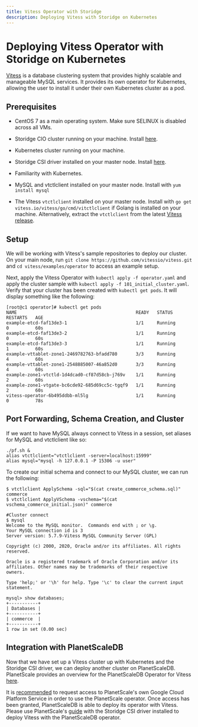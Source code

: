 ```yaml
---
title: Vitess Operator with Storidge
description: Deploying Vitess with Storidge on Kubernetes
---
```


# Deploying Vitess Operator with Storidge on Kubernetes

[Vitess](https://vitess.io/) is a database clustering system that provides highly scalable and manageable MySQL services. It provides its own operator for Kubernetes, allowing the user to install it under their own Kubernetes cluster as a pod.

## **Prerequisites**
- CentOS 7 as a main operating system. Make sure SELINUX is disabled across all VMs.

- Storidge CIO cluster running on your machine. Install [here](https://docs.storidge.com/kubernetes_storage/install.html#install-storidge).

- Kubernetes cluster running on your machine.

- Storidge CSI driver installed on your master node. Install [here](https://docs.storidge.com/kubernetes_storage/initialize_cluster.html#_4-install-csi-driver).

- Familiarity with Kubernetes.

- MySQL and vtctlclient installed on your master node. Install with `yum install mysql`

- The Vitess `vtctlclient` installed on your master node. Install with `go get vitess.io/vitess/go/cmd/vitctlclient` if Golang is installed on your machine. Alternatively, extract the `vtctlclient` from the latest [Vitess release](https://github.com/vitessio/vitess/releases).


## **Setup**

We will be working with Vitess's sample repositories to deploy our cluster. On your main node, run `git clone https://github.com/vitessio/vitess.git` and `cd vitess/examples/operator` to access an example setup.

Next, apply the Vitess Operator with `kubectl apply -f operator.yaml` and apply the cluster sample with `kubectl apply -f 101_initial_cluster.yaml`. Verify that your cluster has been created with `kubectl get pods`. It will display something like the following:

```
[root@c1 operator]# kubectl get pods
NAME                                             READY   STATUS             RESTARTS   AGE
example-etcd-faf13de3-1                          1/1     Running            0          60s
example-etcd-faf13de3-2                          1/1     Running            0          60s
example-etcd-faf13de3-3                          1/1     Running            1          60s
example-vttablet-zone1-2469782763-bfadd780       3/3     Running		    4          60s
example-vttablet-zone1-2548885007-46a852d0       3/3     Running		    4          60s
example-zone1-vtctld-1d4dcad0-cf87d58cb-j769v    1/1     Running		    2          60s
example-zone1-vtgate-bc6cde92-685d69cc5c-tgqf9   1/1     Running		    2          60s
vitess-operator-6b495ddbb-ml5lg                  1/1     Running            0          78s
```

## **Port Forwarding, Schema Creation, and Cluster**

If we want to have MySQL always connect to Vitess in a session, set aliases for MySQL and vtctlclient like so:

```
./pf.sh &
alias vtctlclient="vtctlclient -server=localhost:15999"
alias mysql="mysql -h 127.0.0.1 -P 15306 -u user"
```

To create our initial schema and connect to our MySQL cluster, we can run the following:

```
$ vtctlclient ApplySchema -sql="$(cat create_commerce_schema.sql)" commerce
$ vtctlclient ApplyVSchema -vschema="$(cat vschema_commerce_initial.json)" commerce

#Cluster connect
$ mysql
Welcome to the MySQL monitor.  Commands end with ; or \g.
Your MySQL connection id is 3
Server version: 5.7.9-Vitess MySQL Community Server (GPL)

Copyright (c) 2000, 2020, Oracle and/or its affiliates. All rights reserved.

Oracle is a registered trademark of Oracle Corporation and/or its
affiliates. Other names may be trademarks of their respective
owners.

Type 'help;' or '\h' for help. Type '\c' to clear the current input statement.

mysql> show databases;
+-----------+
| Databases |
+-----------+
| commerce  |
+-----------+
1 row in set (0.00 sec)
```

## **Integration with PlanetScaleDB**

Now that we have set up a Vitess cluster up with Kubernetes and the Storidge CSI driver, we can deploy another cluster on PlanetScaleDB. PlanetScale provides an overview for the PlanetScaleDB Operator for Vitess [here](https://docs.planetscale.com/psdb-operator/overview).

It is [recommended](https://docs.planetscale.com/psdb-operator/getting-access) to request access to PlanetScale's own Google Cloud Platform Service in order to use the PlanetScale operator. Once access has been granted, PlanetScaleDB is able to deploy its operator with Vitess. Please use PlanetScale's [guide](https://docs.planetscale.com/psdb-operator/gcp-quickstart) with the Storidge CSI driver installed to deploy Vitess with the PlanetScaleDB operator.
